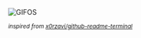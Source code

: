 <div align="justify">
<picture>
    <source media="(prefers-color-scheme: dark)" srcset="https://i.ibb.co/8LTGCzwh/output-gif.gif">
    <source media="(prefers-color-scheme: light)" srcset="https://i.ibb.co/8LTGCzwh/output-gif.gif">
    <img alt="GIFOS" src="https://i.ibb.co/8LTGCzwh/output-gif.gif">
</picture>

<sub><i>inspired from [x0rzavi/github-readme-terminal](https://github.com/x0rzavi/github-readme-terminal)</i></sub>

</div>

<!-- Image deletion URL: https://ibb.co/W4q7hDXT/3aa372b1829505f4305c1e970db82283 -->